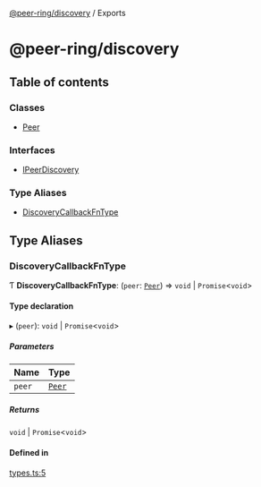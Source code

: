 [@peer-ring/discovery](README.md) / Exports

# @peer-ring/discovery

## Table of contents

### Classes

- [Peer](classes/Peer.md)

### Interfaces

- [IPeerDiscovery](interfaces/IPeerDiscovery.md)

### Type Aliases

- [DiscoveryCallbackFnType](modules.md#discoverycallbackfntype)

## Type Aliases

### DiscoveryCallbackFnType

Ƭ **DiscoveryCallbackFnType**: (`peer`: [`Peer`](classes/Peer.md)) => `void` \| `Promise`\<`void`\>

#### Type declaration

▸ (`peer`): `void` \| `Promise`\<`void`\>

##### Parameters

| Name   | Type                      |
| :----- | :------------------------ |
| `peer` | [`Peer`](classes/Peer.md) |

##### Returns

`void` \| `Promise`\<`void`\>

#### Defined in

[types.ts:5](https://github.com/mahendraHegde/peer-ring/blob/a34a79cc00dcfece3dd7053087438426a58bff61/packages/discovery/src/types.ts#L5)
